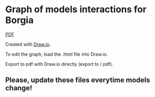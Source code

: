 # Graph of models interactions for Borgia

[PDF](Borgia-models.pdf)

Created with [Draw.io](https://www.draw.io).

To edit the graph, load the .html file into Draw.io.

Export to pdf with Draw.io directly (export to / pdf).

## Please, update these files everytime models change!
